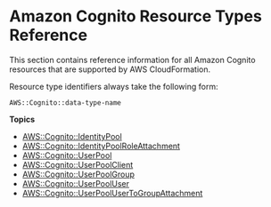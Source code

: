 # Amazon Cognito Resource Types Reference<a name="cfn-reference-cognito"></a>

This section contains reference information for all Amazon Cognito resources that are supported by AWS CloudFormation\.

Resource type identifiers always take the following form:

```
AWS::Cognito::data-type-name
```

**Topics**
+ [AWS::Cognito::IdentityPool](aws-resource-cognito-identitypool.md)
+ [AWS::Cognito::IdentityPoolRoleAttachment](aws-resource-cognito-identitypoolroleattachment.md)
+ [AWS::Cognito::UserPool](aws-resource-cognito-userpool.md)
+ [AWS::Cognito::UserPoolClient](aws-resource-cognito-userpoolclient.md)
+ [AWS::Cognito::UserPoolGroup](aws-resource-cognito-userpoolgroup.md)
+ [AWS::Cognito::UserPoolUser](aws-resource-cognito-userpooluser.md)
+ [AWS::Cognito::UserPoolUserToGroupAttachment](aws-resource-cognito-userpoolusertogroupattachment.md)